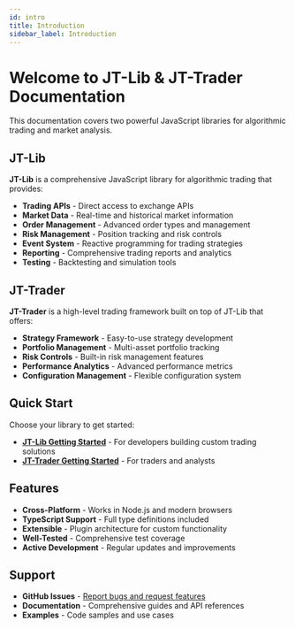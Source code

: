 ```yaml
---
id: intro
title: Introduction
sidebar_label: Introduction
---
```


# Welcome to JT-Lib & JT-Trader Documentation

This documentation covers two powerful JavaScript libraries for algorithmic trading and market analysis.

## JT-Lib

**JT-Lib** is a comprehensive JavaScript library for algorithmic trading that provides:

- **Trading APIs** - Direct access to exchange APIs
- **Market Data** - Real-time and historical market information
- **Order Management** - Advanced order types and management
- **Risk Management** - Position tracking and risk controls
- **Event System** - Reactive programming for trading strategies
- **Reporting** - Comprehensive trading reports and analytics
- **Testing** - Backtesting and simulation tools

## JT-Trader

**JT-Trader** is a high-level trading framework built on top of JT-Lib that offers:

- **Strategy Framework** - Easy-to-use strategy development
- **Portfolio Management** - Multi-asset portfolio tracking
- **Risk Controls** - Built-in risk management features
- **Performance Analytics** - Advanced performance metrics
- **Configuration Management** - Flexible configuration system

## Quick Start

Choose your library to get started:

- **[JT-Lib Getting Started](/docs/jt-lib/getting-started)** - For developers building custom trading solutions
- **[JT-Trader Getting Started](/docs/jt-trader/jt-trader-getting-started)** - For traders and analysts

## Features

- **Cross-Platform** - Works in Node.js and modern browsers
- **TypeScript Support** - Full type definitions included
- **Extensible** - Plugin architecture for custom functionality
- **Well-Tested** - Comprehensive test coverage
- **Active Development** - Regular updates and improvements

## Support

- **GitHub Issues** - [Report bugs and request features](https://github.com/mikolyk/jt-lib/issues)
- **Documentation** - Comprehensive guides and API references
- **Examples** - Code samples and use cases
